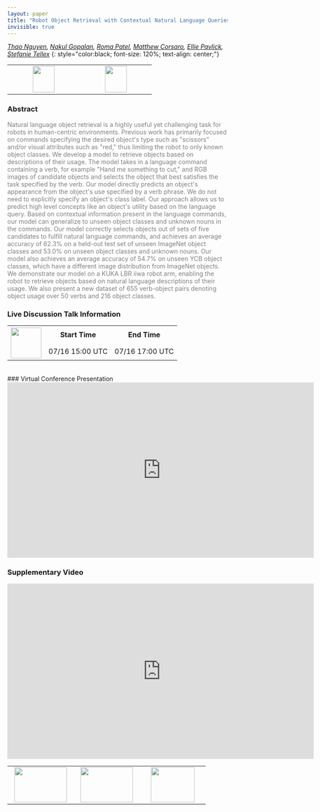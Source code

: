 ```yaml
---
layout: paper
title: "Robot Object Retrieval with Contextual Natural Language Queries"
invisible: true
---
```

*[Thao Nguyen](http://), [Nakul Gopalan](http://), [Roma Patel](http://), [Matthew Corsaro](http://), [Ellie Pavlick](http://), [Stefanie Tellex](http://h2r.cs.brown.edu)*
{: style="color:black; font-size: 120%; text-align: center;"}

<table width="30%"> <tr>
<td style="width: 20%; text-align: center;"><a href="http://www.roboticsproceedings.org/rss16/p080.pdf"><img src="{{ site.baseurl }}/images/paper_link.png"
width = "50"  height = "60"/> </a> </td>

<td style="width: 20%; text-align: center;"><a href="https://github.com/Thaonguyen3095/affordance-language"><img src="{{ site.baseurl }}/images/software_link.png"
width = "50"  height = "60"/> </a> </td>

</tr></table>

### Abstract
<html><p style="color:gray; font-size: 100%; text-align: justified;">
Natural language object retrieval is a highly useful yet challenging task for robots in human-centric environments. Previous work has primarily focused on commands specifying the desired object's type such as "scissors" and/or visual attributes such as "red," thus limiting the robot to only known object classes. We develop a model to retrieve objects based on descriptions of their usage. The model takes in a language command containing a verb, for example "Hand me something to cut," and RGB images of candidate objects and selects the object that best satisfies the task specified by the verb. Our model directly predicts an object's appearance from the object's use specified by a verb phrase. We do not need to explicitly specify an object's class label. Our approach allows us to predict high level concepts like an object's utility based on the language query. Based on contextual information present in the language commands, our model can generalize to unseen object classes and unknown nouns in the commands. Our model correctly selects objects out of sets of five candidates to fulfill natural language commands, and achieves an average accuracy of 62.3% on a held-out test set of unseen ImageNet object classes and 53.0% on unseen object classes and unknown nouns. Our model also achieves an average accuracy of 54.7% on unseen YCB object classes, which have a different image distribution from ImageNet objects. We demonstrate our model on a KUKA LBR iiwa robot arm, enabling the robot to retrieve objects based on natural language descriptions of their usage. We also present a new dataset of 655 verb-object pairs denoting object usage over 50 verbs and 216 object classes.
</p></html>

### Live Discussion Talk Information
<html>
<table width="50%">
<tr> <th rowspan="2"><a href="https://pheedloop.com/rss2020/virtual/"><img src="{{ site.baseurl }}/images/pheedloop_link.png" width = "70"  height = "70"/> </a> </th> <th> Start Time </th> <th> End Time </th> </tr>
<tr> <td> 07/16 15:00 UTC </td><td> 07/16 17:00 UTC </td></tr>
</table> <br> </html>
### Virtual Conference Presentation
<iframe width="700" height="400" src="https://www.youtube.com/embed/HOYvL5AwX38" frameborder="0" allow="accelerometer; autoplay; encrypted-media; gyroscope; picture-in-picture" allowfullscreen></iframe>

### Supplementary Video
<iframe width="700" height="400" src="https://www.youtube.com/embed/WMAdGhMmXEQ " frameborder="0" allow="accelerometer; autoplay; encrypted-media; gyroscope; picture-in-picture" allowfullscreen></iframe>

<table width="100%"><tr><td style="width: 30%; text-align: center;"><a href="{{ site.baseurl }}/program/papers/79"> <img src="{{ site.baseurl }}/images/previous_icon.png" width = "120"  height = "80"/> </a> </td>

<td style="width: 30%; text-align: center;"><a href="{{ site.baseurl }}/program/papers"> <img src="{{ site.baseurl }}/images/overview_icon.png" width = "120"  height = "80"/> </a> </td> 

<td style="width: 30%; text-align: center;"><a href="{{ site.baseurl }}/program/papers/81"> <img src="{{ site.baseurl }}/images/next_icon.png" width = "100"  height = "80"/> </a> </td> 

</tr></table>

